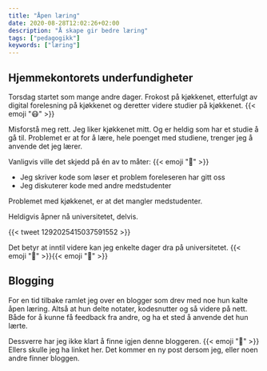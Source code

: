 ```yaml
---
title: "Åpen læring"
date: 2020-08-28T12:02:26+02:00
description: "Å skape gir bedre læring"
tags: ["pedagogikk"]
keywords: ["læring"]
---
```


## Hjemmekontorets underfundigheter 

Torsdag startet som mange andre dager. Frokost på kjøkkenet, etterfulgt av digital forelesning på kjøkkenet og deretter videre studier på kjøkkenet. {{< emoji ":mask:" >}}

Misforstå meg rett. Jeg liker kjøkkenet mitt. Og er heldig som har et studie å gå til. Problemet er at for å lære, hele poenget med studiene, trenger jeg å anvende det jeg lærer.

Vanligvis ville det skjedd på én av to måter: {{< emoji ":school:" >}}
- Jeg skriver kode som løser et problem foreleseren har gitt oss
- Jeg diskuterer kode med andre medstudenter

Problemet med kjøkkenet, er at det mangler medstudenter. 

Heldigvis åpner nå universitetet, delvis. 

{{< tweet 1292025415037591552 >}}

Det betyr at inntil videre kan jeg enkelte dager dra på universitetet. {{< emoji ":tada:" >}}{{< emoji ":tada:" >}}

## Blogging

For en tid tilbake ramlet jeg over en blogger som drev med noe hun kalte åpen læring. Altså at hun delte notater, kodesnutter og så videre på nett. Både for å kunne få feedback fra andre, og ha et sted å anvende det hun lærte.

Dessverre har jeg ikke klart å finne igjen denne bloggeren. {{< emoji ":facepalm:" >}} Ellers skulle jeg ha linket her. Det kommer en ny post dersom jeg, eller noen andre finner bloggen. 


